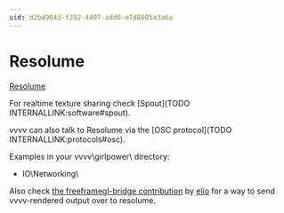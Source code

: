 ```yaml
---
uid: d2bd9043-f292-4407-add0-e7d8605a3a6a
---
```


# Resolume


<a href="http://resolume.com/" class="extURL" target="_blank">Resolume</a>  



For realtime texture sharing check [Spout](TODO INTERNALLINK:software#spout).  

vvvv can also talk to Resolume via the [OSC protocol](TODO INTERNALLINK:protocols#osc).  

Examples in your vvvv\girlpower\ directory:  
* IO\Networking\  

Also check <a href="https://vvvv.org/contribution/directx-freeframegl-bridge" class="extURL contribution" target="_blank">the freeframegl-bridge contribution</a> by <span class="user"><a href="https://vvvv.org/users/elio" class="extURL" target="_blank">elio</a></span> for a way to send vvvv-rendered output over to resolume.  







